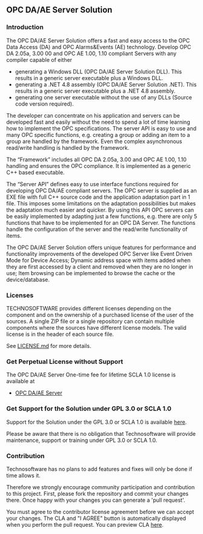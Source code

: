 ## OPC DA/AE Server Solution

### Introduction
The OPC DA/AE Server Solution offers a fast and easy access to the OPC Data Access (DA) and OPC Alarms&Events (AE) technology. Develop OPC DA 2.05a, 3.00 00 and OPC AE 1.00, 1.10 compliant Servers with any compiler capable of either

- generating a Windows DLL (OPC DA/AE Server Solution DLL). This results in a generic server executable plus a Windows DLL.
- generating a .NET 4.8 assembly (OPC DA/AE Server Solution .NET). This results in a generic server executable plus a .NET 4.8 assembly.
- generating one server executable without the use of any DLLs (Source code version required).

The developer can concentrate on his application and servers can be developed fast and easily without the need to spend a lot of time learning how to implement the OPC specifications. The server API is easy to use and many OPC specific functions, e.g. creating a group or adding an item to a group are handled by the framework. Even the complex asynchronous read/write handling is handled by the framework.

The “Framework” includes all OPC DA 2.05a, 3.00 and OPC AE 1.00, 1.10 handling and ensures the OPC compliance. It is implemented as a generic C++ based executable.

The “Server API” defines easy to use interface functions required for developing OPC DA/AE compliant servers. The OPC server is supplied as an EXE file with full C++ source code and the application adaptation part in 1 file. This imposes some limitations on the adaptation possibilities but makes the adaptation much easier and quicker. By using this API OPC servers can be easily implemented by adapting just a few functions, e.g. there are only 5 functions that have to be implemented for an OPC DA Server. The functions handle the configuration of the server and the read/write functionality of items.

The OPC DA/AE Server Solution offers unique features for performance and functionality improvements of the developed OPC Server like Event Driven Mode for Device Access; Dynamic address space with items added when they are first accessed by a client and removed when they are no longer in use; Item browsing can be implemented to browse the cache or the device/database.

### Licenses
TECHNOSOFTWARE provides different licenses depending on the component and on the ownership of a purchased license of the user of the sources. A single ZIP file or a single repository can contain multiple components where the sources have different license models. The valid license is in the header of each source file.

See [LICENSE.md](LICENSE.md) for more details.

### Get Perpetual License without Support

The OPC DA/AE Server One-time fee for lifetime SCLA 1.0 license is available at

 * [OPC DA/AE Server](https://technosoftware.com/product/opc-daae-server/?attribute_pa_license=scla-10)

### Get Support for the Solution under GPL 3.0 or SCLA 1.0

Support for the Solution under the GPL 3.0 or SCLA 1.0 is available [here](https://github.com/technosoftware-gmbh/opc-daae-server-solution/issues).

Please be aware that there is no obligation that Technosoftware will provide maintenance, support or training under GPL 3.0 or SCLA 1.0.

### Contribution

Technosoftware has no plans to add features and fixes will only be done if time allows it. 

Therefore we strongly encourage community participation and contribution to this project. First, please fork the repository and commit your changes there. Once happy with your changes you can generate a 'pull request'.

You must agree to the contributor license agreement before we can accept your changes. The CLA and "I AGREE" button is automatically displayed when you perform the pull request. You can preview CLA [here](https://cla-assistant.io/technosoftware-gmbh/opc-daae-server-solution).
